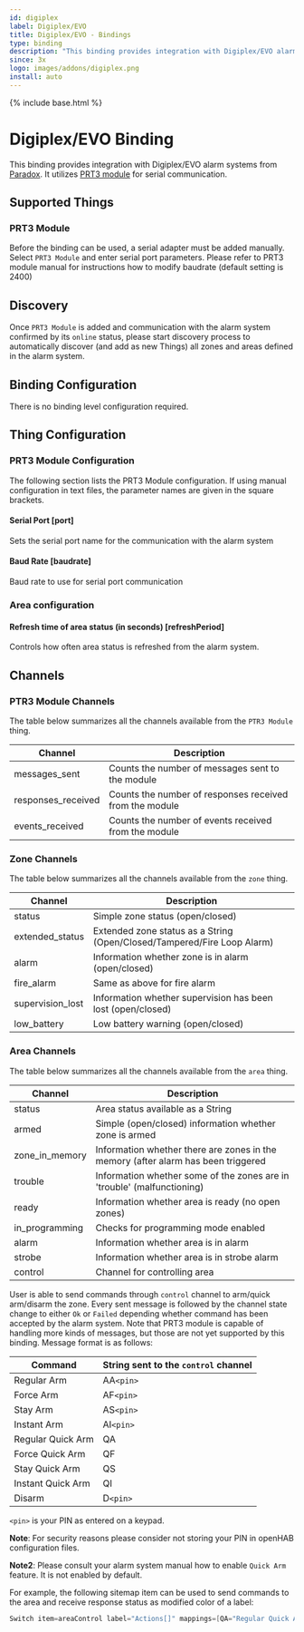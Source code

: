 ```yaml
---
id: digiplex
label: Digiplex/EVO
title: Digiplex/EVO - Bindings
type: binding
description: "This binding provides integration with Digiplex/EVO alarm systems from [Paradox](https://paradox.com)."
since: 3x
logo: images/addons/digiplex.png
install: auto
---
```


<!-- Attention authors: Do not edit directly. Please add your changes to the appropriate source repository -->

{% include base.html %}

# Digiplex/EVO Binding

<AddonLogo />

This binding provides integration with Digiplex/EVO alarm systems from [Paradox](https://paradox.com).
It utilizes [PRT3 module](https://www.paradox.com/Products/default.asp?CATID=7&SUBCATID=75&PRD=234) for serial communication.

## Supported Things

### PRT3 Module

Before the binding can be used, a serial adapter must be added manually. Select `PRT3 Module` and enter serial port parameters.
Please refer to PRT3 module manual for instructions how to modify baudrate (default setting is 2400)

## Discovery

Once `PRT3 Module` is added and communication with the alarm system confirmed by its `online` status, please start discovery process to automatically discover (and add as new Things) all zones and areas defined in the alarm system.

## Binding Configuration

There is no binding level configuration required.

## Thing Configuration

### PRT3 Module Configuration

The following section lists the PRT3 Module configuration. If using manual configuration in text files, the parameter names are given in the square brackets.

#### Serial Port [port]

Sets the serial port name for the communication with the alarm system

#### Baud Rate [baudrate]

Baud rate to use for serial port communication

### Area configuration

#### Refresh time of area status (in seconds) [refreshPeriod]

Controls how often area status is refreshed from the alarm system.

## Channels

### PTR3 Module Channels

The table below summarizes all the channels available from the `PTR3 Module` thing.

| Channel            | Description                                                             |
|--------------------|-------------------------------------------------------------------------|
| messages_sent      | Counts the number of messages sent to the module                        |
| responses_received | Counts the number of responses received from the module                 |
| events_received    | Counts the number of events received from the module                    |

### Zone Channels

The table below summarizes all the channels available from the `zone` thing.

| Channel          | Description                                                             |
|------------------|-------------------------------------------------------------------------|
| status           | Simple zone status (open/closed)                                        |
| extended_status  | Extended zone status as a String (Open/Closed/Tampered/Fire Loop Alarm) |
| alarm            | Information whether zone is in alarm (open/closed)                      |
| fire_alarm       | Same as above for fire alarm                                            |
| supervision_lost | Information whether supervision has been lost (open/closed)             |
| low_battery      | Low battery warning (open/closed)                                       |

### Area Channels

The table below summarizes all the channels available from the `area` thing.

| Channel          | Description                                                                       |
|------------------|-----------------------------------------------------------------------------------|
| status           | Area status available as a String                                                 |
| armed            | Simple (open/closed) information whether zone is armed                            |
| zone_in_memory   | Information whether there are zones in the memory (after alarm has been triggered |
| trouble          | Information whether some of the zones are in 'trouble' (malfunctioning)           |
| ready            | Information whether area is ready (no open zones)                                 |
| in_programming   | Checks for programming mode enabled                                               |
| alarm            | Information whether area is in alarm                                              |
| strobe           | Information whether area is in strobe alarm                                       |
| control          | Channel for controlling area                                                      |

User is able to send commands through `control` channel to arm/quick arm/disarm the zone.
Every sent message is followed by the channel state change to either `Ok` or `Failed` depending whether command has been accepted by the alarm system.
Note that PRT3 module is capable of handling more kinds of messages, but those are not yet supported by this binding.
Message format is as follows:

| Command           | String sent to the `control` channel |
|-------------------|--------------------------------------|
| Regular Arm       | AA`<pin>`                            |
| Force Arm         | AF`<pin>`                            |
| Stay Arm          | AS`<pin>`                            |
| Instant Arm       | AI`<pin>`                            |
| Regular Quick Arm | QA                                   |
| Force Quick Arm   | QF                                   |
| Stay Quick Arm    | QS                                   |
| Instant Quick Arm | QI                                   |
| Disarm            | D`<pin>`                             |

`<pin>` is your PIN as entered on a keypad.

**Note**: For security reasons please consider not storing your PIN in openHAB configuration files.

**Note2**: Please consult your alarm system manual how to enable `Quick Arm` feature. It is not enabled by default.

For example, the following sitemap item can be used to send commands to the area and receive response status as modified color of a label:

```java
Switch item=areaControl label="Actions[]" mappings=[QA="Regular Quick Arm",QS="Stay Quick Arm",D1111="Disarm"] labelcolor=[Ok="green",Fail="red"]
```
